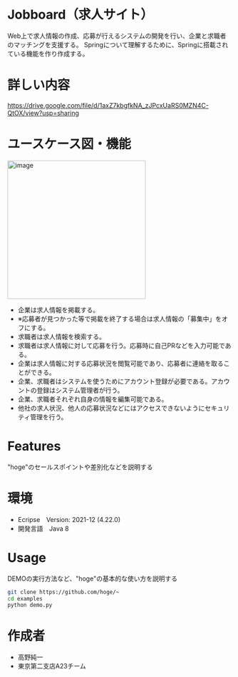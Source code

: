 # Jobboard（求人サイト）

Web上で求人情報の作成、応募が行えるシステムの開発を行い、企業と求職者のマッチングを支援する。
Springについて理解するために、Springに搭載されている機能を作り作成する。 


# 詳しい内容
https://drive.google.com/file/d/1axZ7kbgfkNA_zJPcxUaRS0MZN4C-QtOX/view?usp=sharing

# ユースケース図・機能
<img width="310" alt="image" src="https://user-images.githubusercontent.com/60534220/148329478-a6551b92-e833-4e2d-b9b8-2e54386fb1a2.png">

- 企業は求人情報を掲載する。
- ※応募者が見つかった等で掲載を終了する場合は求人情報の「募集中」をオフにする。
- 求職者は求人情報を検索する。
- 求職者は求人情報に対して応募を行う。応募時に自己PRなどを入力可能である。
- 企業は求人情報に対する応募状況を閲覧可能であり、応募者に連絡を取ることができる。
- 企業、求職者はシステムを使うためにアカウント登録が必要である。アカウントの登録はシステム管理者が行う。
- 企業、求職者それぞれ自身の情報を編集可能である。
- 他社の求人状況、他人の応募状況などにはアクセスできないようにセキュリティ管理を行う。


# Features

"hoge"のセールスポイントや差別化などを説明する

# 環境

* Ecripse　Version: 2021-12 (4.22.0)
* 開発言語　Java 8

# Usage

DEMOの実行方法など、"hoge"の基本的な使い方を説明する

```bash
git clone https://github.com/hoge/~
cd examples
python demo.py
```

# 作成者

* 高野純一
* 東京第二支店A23チーム
